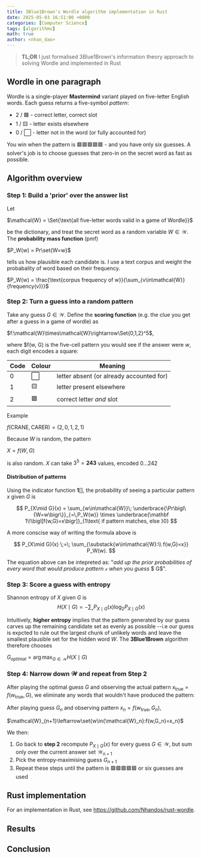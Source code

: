 ```yaml
---
title: 3Blue1Brown's Wordle algorithm implementation in Rust
date: 2025-05-03 16:51:00 +0800
categories: [Computer Science]
tags: [algorithms]     
math: true
author: <nhan_dao>
---
```


> **TL;DR** I just formalised 3Blue1Brown's information theory approach to solving Wordle and implemented in Rust

## Wordle in one paragraph

Wordle is a single-player **Mastermind** variant played on five-letter English words. Each guess returns a five-symbol *pattern*:
* 2 / 🟩 - correct letter, correct slot
* 1 / 🟨 - letter exists elsewhere
* 0 / ⬜ - letter not in the word (or fully accounted for)

You win when the pattern is 🟩🟩🟩🟩🟩 - and you have only six guesses. A solver's job is to choose guesses that zero-in on the secret word as fast as possible.

## Algorithm overview

### **Step 1: Build a 'prior' over the answer list**
Let 

$\mathcal{W} = \Set{\text{all five-letter words valid in a game of Wordle}\}$

be the dictionary, and treat the secret word as a random variable $W\in\mathcal{W}$. The **probability mass function** (pmf)

$P_W(w) = Pr\set{W=w}$

tells us how plausible each candidate is. I use a text corpus and weight the probabality of word based on their frequency.

$P_W(w) = \frac{\text{corpus frequency of w}}{\sum_{v\in\mathcal{W}}{frequency(v)}}$

### **Step 2: Turn a guess into a random pattern**

Take any guess $G\in\mathcal{W}$. Define the **scoring function** (e.g. the clue you get after a guess in a game of wordle) as

$f:\mathcal{W}\times\mathcal{W}\rightarrow\Set{0,1,2}^5$,

where $f(w, G) is the five-cell pattern you would see if the answer were $w$, each digit encodes a square:

| Code | Colour | Meaning                                  |
| ---- | ------ | ---------------------------------------- |
| 0    | ⬜      | letter absent (or already accounted for) |
| 1    | 🟨      | letter present elsewhere                 |
| 2    | 🟩      | correct letter *and* slot                |

Example

$f(\text{CRANE},\text{CARER}) = (2,0,1,2,1)$

Because $W$ is random, the pattern

$X = f(W,G)$

is also random. $X$ can take $3^5=\boldsymbol{243}$ values, encoded $0...242$

#### Distribution of patterns
Using the indicator function $\boldsymbol{1}[]$, the probability  of seeing a particular pattern $x$ given $G$ is 

$$
P_{X\mid G}(x)
= \sum_{w\in\mathcal{W}}\;
    \underbrace{\Pr\bigl\{W=w\bigr\}}_{=\,P_W(w)}
    \times
    \underbrace{\mathbf 1\!\bigl[f(w,G)=x\bigr]}_{1\text{ if pattern matches, else }0}
$$

A more conscise way of writing the formula above is

$$
P_{X\mid G}(x)
  \;=\;
  \sum_{\substack{w\in\mathcal{W}:\\ f(w,G)=x}}
        P_W(w).
$$

The equation above can be intepreted as: "*add up the prior probabilities of every word that would produce pattern* $\mathcal{x}$ *when you guess* $ G$".

### **Step 3: Score a guess with entropy**

Shannon entropy of $X$ given $G$ is 
$$
H(X\mid{G})=-\sum_{\mathcal{x}}{P_{X\mid G}(x)\log_2{P_{X\mid G}(x)}}
$$

Intuitively, **higher entropy** implies that the pattern generated by our guess carves up the remaining candidate set as evenly as possible --i.e our guess is expcted to rule out the largest chunk of unlikely words and leave the smallest plausible set for the hidden word $W$. The **3Blue1Brown** algorithm therefore chooses

$G_{optimal} = \arg\max_{G\in\mathcal{W}}{H(X\mid{G})}$

### **Step 4: Narrow down $\mathcal{W}$ and repeat from Step 2**

After playing the optimal guess $G$ and observing the actual pattern $x_{\text{true}} = f(w_{\text{true}},G)$, we eliminate any words that wouldn't have produced the pattern:

After playing guess $G_n$ and observing pattern $x_n=f(w_{\text{true}},G_n)$,

$\mathcal{W}_{n+1}\leftarrow\set{w\in{\mathcal{W}_n}:f(w,G_n)=x_n}$

We then:
1. Go back to **step 2** recompute $P_{X\mid G}(x)$ for every guess $G\in\mathcal{W}$, but sum only over the current answer set $\mathcal{W}_{n+1}$
2. Pick the entropy‑maximising guess $G_{n+1}$ 
3. Repeat these steps until the pattern is 🟩🟩🟩🟩🟩 or six guesses are used

## Rust implementation

For an implementation in Rust, see https://github.com/Nhandos/rust-wordle.

## Results

## Conclusion
